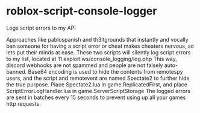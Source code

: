 # roblox-script-console-logger
Logs script errors to my API

Approaches like pablospanish and th3ltgrounds that instantly and vocally ban someone for having a script error or cheat makes cheaters nervous, so lets put their minds at ease. These two scripts will silently log script errors to my list, located at 11.exploit.ws/console_logging/log.php
This way, discord webhooks are not spammed and people are not falsely auto-banned.
Base64 encoding is used to hide the contents from remotespy users, and the script and remotevent are named Spectate2 to further hide the true purpose.
Place Spectate2.lua in game.ReplicatedFirst, and place ScriptErrorLogHandler.lua in game.ServerScriptStorage
The logged errors are sent in batches every 15 seconds to prevent using up all your games http requests.

